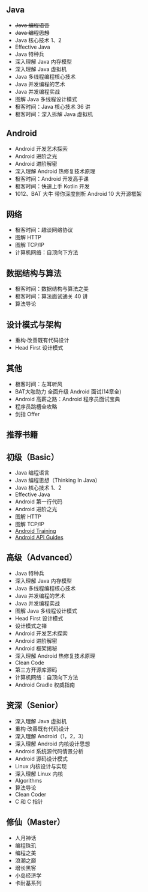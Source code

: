 ## Java

- ~~Java 编程语言~~
- ~~Java 编程思想~~
- Java 核心技术 1、2
- Effective Java
- Java 特种兵
- 深入理解 Java 内存模型
- 深入理解 Java 虚拟机
- Java 多线程编程核心技术
- Java 并发编程的艺术
- Java 并发编程实战
- 图解 Java 多线程设计模式
- 极客时间：Java 核心技术 36 讲
- 极客时间：深入拆解 Java 虚拟机

## Android

- Android 开发艺术探索
- Android 进阶之光
- Android 进阶解密
- 深入理解 Android 热修复技术原理
- 极客时间：Android 开发高手课
- 极客时间：快速上手 Kotlin 开发
- 1012、BAT 大牛 带你深度剖析 Android 10 大开源框架

## 网络

- 极客时间：趣谈网络协议
- 图解 HTTP
- 图解 TCP/IP
- 计算机网络：自顶向下方法

## 数据结构与算法

- 极客时间：数据结构与算法之美
- 极客时间：算法面试通关 40 讲
- 算法导论

## 设计模式与架构

- 重构·改善既有代码设计
- Head First 设计模式

## 其他

- 极客时间：左耳听风
- BAT大咖助力 全面升级 Android 面试(14章全)
- Android 高薪之路：Android 程序员面试宝典
- 程序员跳槽全攻略
- 剑指 Offer



## 推荐书籍

## 初级（Basic）

- Java 编程语言
- Java 编程思想（Thinking In Java）
- Java 核心技术 1、2
- Effective Java
- Android 第一行代码
- Android 进阶之光
- 图解 HTTP
- 图解 TCP/IP
- [Android Training](https://link.juejin.im/?target=http%3A%2F%2Fhukai.me%2Fandroid-training-course-in-chinese%2Findex.html)
- [Android API Guides](https://link.juejin.im/?target=https%3A%2F%2Fdeveloper.android.com%2Fguide%2Findex.html)

## 高级（Advanced）

- Java 特种兵
- 深入理解 Java 内存模型
- Java 多线程编程核心技术
- Java 并发编程的艺术
- Java 并发编程实战
- 图解 Java 多线程设计模式
- Head First 设计模式
- 设计模式之禅
- Android 开发艺术探索
- Android 进阶解密
- Android 框架揭秘
- 深入理解 Android 热修复技术原理
- Clean Code
- 第三方开源库源码
- 计算机网络：自顶向下方法
- Android Gradle 权威指南

## 资深（Senior）

- 深入理解 Java 虚拟机
- 重构·改善既有代码设计
- 深入理解 Android（1，2，3）
- 深入理解 Android 内核设计思想
- Android 系统源代码情景分析
- Android 源码设计模式
- Linux 内核设计与实现
- 深入理解 Linux 内核
- Algorithms
- 算法导论
- Clean Coder
- C 和 C 指针

## 修仙（Master）

- 人月神话
- 编程珠玑
- 编程之美
- 浪潮之巅
- 增长黑客
- 小岛经济学
- 卡耐基系列